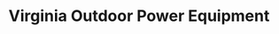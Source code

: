 ---
title: "Virginia Outdoor Power Equipment"
url: /springfield/virginia-outdoor-power-equipment/
shop: Platzpflege
---